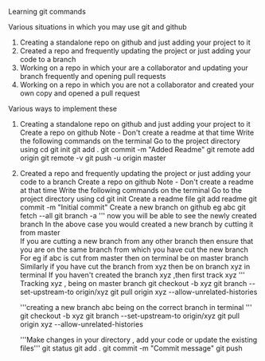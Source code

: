 Learning git commands

Various situations in which you may use git and github

1. Creating a standalone repo on github and just adding your project to it
2. Created a repo and frequently updating the project or just adding your code to a branch
3. Working on a repo in which your are a collaborator and updating your branch frequently and opening pull requests
4. Working on a repo in which you are not a collaborator and created your own copy and opened a pull request


Various ways to implement these 

1. Creating a standalone repo on github and just adding your project to it
	Create a repo on github
	Note - Don't create a readme at that time
	Write the following commands on the terminal
		Go to the project directory using cd 
		git init
		git add . 
		git commit -m  "Added Readme"
		git remote add origin <url of your repo>
		git remote -v
		git push -u origin master
		
2. Created a repo and frequently updating the project or just adding your code to a branch
	Create a repo on github
	Note - Don't create a readme at that time
	Write the following commands on the terminal
		Go to the project directory using cd 
		git init
		Create a readme file 
		git add readme
		git commit -m "Initial commit"
	Create a new branch on github eg abc 
	git fetch --all
	git branch -a
	'''
	now you will be able to see the newly created branch
	In the above case you would created a new branch by cutting it from master  
	If you are cutting a new branch from any other branch then ensure that you are on the same branch from which you have cut the new branch
	For eg if abc is cut from master then on terminal be on master branch 
	Similarly if you have cut the branch from xyz then be on branch xyz in terminal
	If you haven't created the branch xyz ,then first track xyz 
	'''
		Tracking xyz , being on master branch
		git checkout -b xyz
		git branch --set-upstream-to origin/xyz
		git pull origin xyz --allow-unrelated-histories
		
	'''creating a new branch abc being on the correct branch in terminal '''
	git checkout -b xyz
	git branch --set-upstream-to origin/xyz
	git pull origin xyz --allow-unrelated-histories
	
	'''Make changes in your directory , add your code or update the existing files'''
	git status
	git add . 
	git commit -m "Commit message"
	git push 
	

		
		
		
